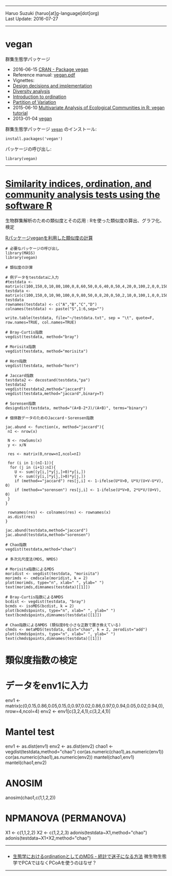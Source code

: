 ----------

Haruo Suzuki (haruo[at]g-language[dot]org)  
Last Update: 2016-07-27  

----------

# vegan
群集生態学パッケージ

- 2016-06-15 [CRAN - Package vegan](https://cran.r-project.org/web/packages/vegan/index.html)
 - Reference manual: [vegan.pdf](https://cran.r-project.org/web/packages/vegan/vegan.pdf)
 - Vignettes:
  - [Design decisions and implementation](https://cran.r-project.org/web/packages/vegan/vignettes/decision-vegan.pdf)
  - [Diversity analysis](https://cran.r-project.org/web/packages/vegan/vignettes/diversity-vegan.pdf)
  - [Introduction to ordination](https://cran.r-project.org/web/packages/vegan/vignettes/intro-vegan.pdf)
  - [Partition of Variation](https://cran.r-project.org/web/packages/vegan/vignettes/partitioning.pdf)
- 2015-06-10 [Multivariate Analysis of Ecological Communities in R: vegan tutorial](http://cc.oulu.fi/~jarioksa/opetus/metodi/vegantutor.pdf)
- 2013-01-04 [vegan](http://vegan.r-forge.r-project.org)

群集生態学パッケージ [`vegan`](https://cran.r-project.org/web/packages/vegan/index.html) のインストール:  

    install.packages('vegan')

パッケージの呼び出し:  

    library(vegan)

----------

# [Similarity indices, ordination, and community analysis tests using the software R](http://ci.nii.ac.jp/naid/110008607838/en)
生物群集解析のための類似度とその応用 : Rを使った類似度の算出、グラフ化、検定

[Rパッケージveganを利用した類似度の計算](http://cse.fra.affrc.go.jp/okamura/program/vegan/)

	# 必要なパッケージの呼び出し
	library(MASS)
	library(vegan)

	# 類似度の計算

	# 例データをtestdataに入力
	#testdata <- matrix(c(100,150,0,10,80,100,0,8,60,50,0,6,40,0,50,4,20,0,100,2,0,0,150,0),nrow=4,ncol=6)
    testdata <- matrix(c(100,150,0,10,90,100,0,9,80,50,0,8,20,0,50,2,10,0,100,1,0,0,150,0),nrow=4,ncol=6)
    testdata
	rownames(testdata) <- c("A","B","C","D")
	colnames(testdata) <- paste("S",1:6,sep="")

    write.table(testdata, file="~/testdata.txt", sep = "\t", quote=F, row.names=TRUE, col.names=TRUE)

	# Bray-Curtis指数
	vegdist(testdata, method="bray")

	# Morisita指数
	vegdist(testdata, method="morisita")

	# Horn指数
	vegdist(testdata, method="horn")

	# Jaccard指数
	testdata2 <- decostand(testdata,"pa")
    testdata2
	vegdist(testdata2,method="jaccard")
	vegdist(testdata,method="jaccard",binary=T)

	# Sorensen指数
	designdist(testdata, method="(A+B-2*J)/(A+B)", terms="binary")

	# 個体数データのためのJaccard・Sorensen指数

	jac.abund <- function(x, method="jaccard"){
	 nI <- nrow(x)

	 N <- rowSums(x)
	 y <- x/N

	 res <- matrix(0,nrow=nI,ncol=nI)

	 for (i in 1:(nI-1)){
	  for (j in (i+1):nI){
	    U <- sum((y[i,]*y[j,]>0)*y[i,])
	    V <- sum((y[i,]*y[j,]>0)*y[j,])
	    if (method=="jaccard") res[j,i] <- 1-ifelse(U*V>0, U*V/(U+V-U*V), 0)
	    if (method=="sorensen") res[j,i] <- 1-ifelse(U*V>0, 2*U*V/(U+V), 0)
	 }
	}

	 rownames(res) <- colnames(res) <- rownames(x)
	 as.dist(res)
	}

	jac.abund(testdata,method="jaccard")
	jac.abund(testdata,method="sorensen")

	# Chao指数
	vegdist(testdata,method="chao")

	# 多次元尺度法(MDS, NMDS)

	# Morisita指数によるMDS
	moridist <- vegdist(testdata, "morisita")
	morimds <- cmdscale(moridist, k = 2)
	plot(morimds, type="n", xlab=" ", ylab=" ")
	text(morimds,dimnames(testdata)[[1]])

	# Bray-Curtis指数によるNMDS
	bcdist <- vegdist(testdata, "bray")
	bcmds <- isoMDS(bcdist, k = 2) 
	plot(bcmds$points, type="n", xlab=" ", ylab=" ")
	text(bcmds$points,dimnames(testdata)[[1]])

	# Chao指数によるNMDS (類似度0を小さな正数で置き換えている)
	chmds <- metaMDS(testdata, dist="chao", k = 2, zerodist="add") 
	plot(chmds$points, type="n", xlab=" ", ylab=" ") 
	text(chmds$points,dimnames(testdata)[[1]])



# 類似度指数の検定
# データをenv1に入力
env1 <- matrix(c(0,0.15,0.86,0.05,0.15,0,0.97,0.02,0.86,0.97,0,0.94,0.05,0.02,0.94,0),nrow=4,ncol=4) env2 <- env1[c(3,2,4,1),c(3,2,4,1)]
# Mantel test
env1 <- as.dist(env1) env2 <- as.dist(env2)
chao1 <- vegdist(testdata,method="chao")
cor(as.numeric(chao1),as.numeric(env1)) cor(as.numeric(chao1),as.numeric(env2))
mantel(chao1,env1) mantel(chao1,env2)
# ANOSIM
anosim(chao1,c(1,1,2,2))
# NPMANOVA (PERMANOVA)
X1 <- c(1,1,2,2) X2 <- c(1,2,2,3)
adonis(testdata~X1,method="chao") adonis(testdata~X1+X2,method="chao")



----------


### 
### 
### 

- [生態学におけるordinationとしてのMDS - 統計で迷子になる方法](http://d.hatena.ne.jp/fronori/20140517/1400517061)
微生物生態学でPCAではなくPCoAを使うのはなぜ？ 

----------
